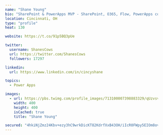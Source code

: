```yaml
---
name: "Shane Young"
bio: "SharePoint & PowerApps MVP - SharePoint, O365, Flow, PowerApps consulting? @PowerApps911 | Pure Snark? You found it."
location: Cincinnati, OH
type: "profile"
heat: 130

website: https://t.co/91p5BQ3pUe

twitter:
  username: ShanesCows
  url: https://twitter.com/ShanesCows
  followers: 17297

linkedin:
  url: https://www.linkedin.com/in/cincyshane

topics:
  - Power Apps

images:
  - url: https://pbs.twimg.com/profile_images/713100007398883329/qUzvsvQ3_400x400.jpg
    width: 400
    height: 400
    isCached: true
    title: "Shane Young"

secured: "4hkiNjZmz24Kbv+ezy3hC9wrkDicKT82KdrfXxB43OH/iIcR0FWpy5EIOm8oveB/IUfIJClYSfVbkOidHK+gLIxC1mpt/xLhg/T6hZNRYJmhlvdSLj+BoqGmXG30bqHIYSXWoAZZi420a/k6pn0BUkMb0jKicGox2MdnIVDNLyuQSDJ27xo0BG+C18V6TQd1xyFXDJRS1QejRJX7IUXOigF1DgzokHQgNuKhTKz/KES0LjbtbS+aD9aYPGktAQ+Mr9a/yZLZlxsF/Eriar3dlVD7RGbn4pE+KVGvYL/8TENdNiB+vpkFdloagwFMPMwEWj9LvzkZmXJBAJfrz1kyx2ypYdt+WgrZ6ETICphg+OhddgG28Xvi70faBipYkU4ocKLiRzrDPkux/XZp+pK1wqV8sPnA/4oIEMR0JjPXnYk=;HN+miD3oANYAsj+dglCr0Q=="
---
```


